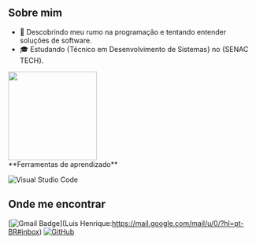 ## Sobre mim

- 🤔 Descobrindo meu rumo na programação e tentando entender soluções de software.
- 🎓 Estudando {Técnico em Desenvolvimento de Sistemas} no {SENAC TECH}.

<div>
<a href = "https://github.com/anuraghazra/github-readme-stats">
  <img  height="180em"  src="https://github-readme-stats.vercel.app/api?username=LuisVanz&show_icons=true&count_private=true&theme=vue-dark"/>


  
</a>
</div>
**Ferramentas de aprendizado**

![Visual Studio Code](https://img.shields.io/badge/-Visual%20Studio%20Code-333333?style=flat&logo=visual-studio-code&logoColor=007ACC)

## Onde me encontrar
[![Gmail Badge](https://img.shields.io/badge/-seuemail@email.com-006bed?style=flat-square&logo=Gmail&logoColor=white&link=mailto:SEU-EMAIL)](Luis Henrique:https://mail.google.com/mail/u/0/?hl=pt-BR#inbox)
[![GitHub](https://img.shields.io/github/followers/iuricode?label=follow&style=social)](https://github.com/LuisVanz)
